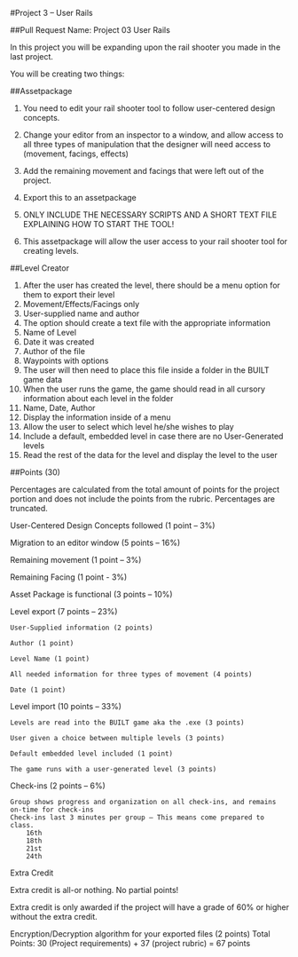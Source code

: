 #Project 3 – User Rails

##Pull Request Name: Project 03 User Rails <team name>

In this project you will be expanding upon the rail shooter you made in the last project.

You will be creating two things:

##Assetpackage

1. You need to edit your rail shooter tool to follow user-centered design concepts.

2. Change your editor from an inspector to a window, and allow access to all three types of manipulation that the designer will need access to (movement, facings, effects)

3. Add the remaining movement and facings that were left out of the project.

4. Export this to an assetpackage

5. ONLY INCLUDE THE NECESSARY SCRIPTS AND A SHORT TEXT FILE EXPLAINING HOW TO START THE TOOL!

6. This assetpackage will allow the user access to your rail shooter tool for creating levels.

##Level Creator
1. After the user has created the level, there should be a menu option for them to export their level
2. Movement/Effects/Facings only
3. User-supplied name and author
4. The option should create a text file with the appropriate information
5. Name of Level
6. Date it was created
7. Author of the file
8. Waypoints with options
9. The user will then need to place this file inside a folder in the BUILT game data
10. When the user runs the game, the game should read in all cursory information about each level in the folder
11. Name, Date, Author
12. Display the information inside of a menu
13. Allow the user to select which level he/she wishes to play
14. Include a default, embedded level in case there are no User-Generated levels
15. Read the rest of the data for the level and display the level to the user 

##Points (30)

Percentages are calculated from the total amount of points for the project portion and does not include the points from the rubric. Percentages are truncated.

User-Centered Design Concepts followed (1 point – 3%)

Migration to an editor window (5 points – 16%)

Remaining movement (1 point – 3%)

Remaining Facing (1 point - 3%)

Asset Package is functional (3 points – 10%)

Level export (7 points – 23%)

    User-Supplied information (2 points)

    Author (1 point)

    Level Name (1 point)

    All needed information for three types of movement (4 points)

    Date (1 point)

Level import (10 points – 33%)

    Levels are read into the BUILT game aka the .exe (3 points)

    User given a choice between multiple levels (3 points)
    
    Default embedded level included (1 point)
    
    The game runs with a user-generated level (3 points)
    
Check-ins (2 points – 6%)

    Group shows progress and organization on all check-ins, and remains on-time for check-ins
    Check-ins last 3 minutes per group – This means come prepared to class.
        16th
        18th
        21st
        24th  
        
Extra Credit

Extra credit is all-or nothing. No partial points!

Extra credit is only awarded if the project will have a grade of 60% or higher without the extra credit.

Encryption/Decryption algorithm for your exported files (2 points)
Total Points: 30 (Project requirements) + 37 (project rubric) = 67 points
